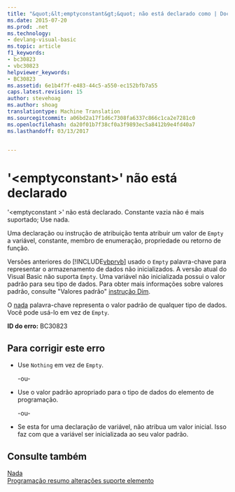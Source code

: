```yaml
---
title: "&quot;&lt;emptyconstant&gt;&quot; não está declarado como | Documentos do Microsoft"
ms.date: 2015-07-20
ms.prod: .net
ms.technology:
- devlang-visual-basic
ms.topic: article
f1_keywords:
- bc30823
- vbc30823
helpviewer_keywords:
- BC30823
ms.assetid: 6e1b4f7f-e483-44c5-a550-ec152bfb7a55
caps.latest.revision: 15
author: stevehoag
ms.author: shoag
translationtype: Machine Translation
ms.sourcegitcommit: a06bd2a17f1d6c7308fa6337c866c1ca2e7281c0
ms.openlocfilehash: da20f01b7f38cf0a3f9893ec5a8412b9e4fd40a7
ms.lasthandoff: 03/13/2017


---
```

# <a name="39ltemptyconstantgt39-is-not-declared"></a>'&lt;emptyconstant&gt;' não está declarado
'\<emptyconstant >' não está declarado. Constante vazia não é mais suportado; Use nada.  
  
 Uma declaração ou instrução de atribuição tenta atribuir um valor de `Empty` a variável, constante, membro de enumeração, propriedade ou retorno de função.  
  
 Versões anteriores do [!INCLUDE[vbprvb](../../csharp/programming-guide/concepts/linq/includes/vbprvb_md.md)] usado o `Empty` palavra-chave para representar o armazenamento de dados não inicializados. A versão atual do Visual Basic não suporta `Empty`. Uma variável não inicializada possui o valor padrão para seu tipo de dados. Para obter mais informações sobre valores padrão, consulte "Valores padrão" [instrução Dim](../../visual-basic/language-reference/statements/dim-statement.md).  
  
 O [nada](../../visual-basic/language-reference/nothing.md) palavra-chave representa o valor padrão de qualquer tipo de dados. Você pode usá-lo em vez de `Empty`.  
  
 **ID do erro:** BC30823  
  
## <a name="to-correct-this-error"></a>Para corrigir este erro  
  
-   Use `Nothing` em vez de `Empty`.  
  
     -ou-  
  
-   Use o valor padrão apropriado para o tipo de dados do elemento de programação.  
  
     -ou-  
  
-   Se esta for uma declaração de variável, não atribua um valor inicial. Isso faz com que a variável ser inicializada ao seu valor padrão.  
  
## <a name="see-also"></a>Consulte também  
 [Nada](../../visual-basic/language-reference/nothing.md)   
 [Programação resumo alterações suporte elemento](http://msdn.microsoft.com/en-us/0483590a-6309-449c-a2fa-effa26a03b95)
